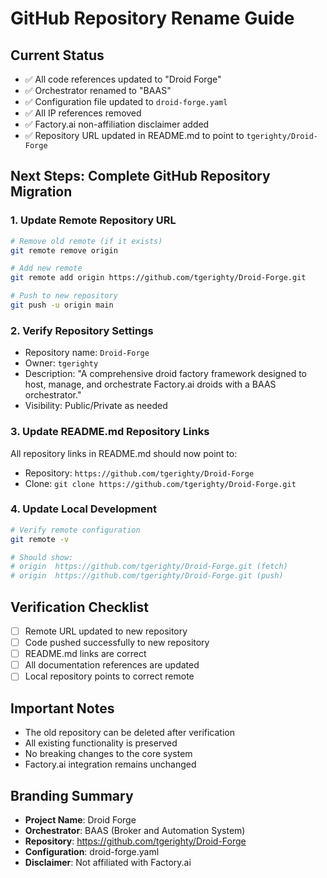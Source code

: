# GitHub Repository Rename Guide

## Current Status
- ✅ All code references updated to "Droid Forge"
- ✅ Orchestrator renamed to "BAAS" 
- ✅ Configuration file updated to `droid-forge.yaml`
- ✅ All IP references removed
- ✅ Factory.ai non-affiliation disclaimer added
- ✅ Repository URL updated in README.md to point to `tgerighty/Droid-Forge`

## Next Steps: Complete GitHub Repository Migration

### 1. Update Remote Repository URL
```bash
# Remove old remote (if it exists)
git remote remove origin

# Add new remote
git remote add origin https://github.com/tgerighty/Droid-Forge.git

# Push to new repository
git push -u origin main
```

### 2. Verify Repository Settings
- Repository name: `Droid-Forge`
- Owner: `tgerighty`
- Description: "A comprehensive droid factory framework designed to host, manage, and orchestrate Factory.ai droids with a BAAS orchestrator."
- Visibility: Public/Private as needed

### 3. Update README.md Repository Links
All repository links in README.md should now point to:
- Repository: `https://github.com/tgerighty/Droid-Forge`
- Clone: `git clone https://github.com/tgerighty/Droid-Forge.git`

### 4. Update Local Development
```bash
# Verify remote configuration
git remote -v

# Should show:
# origin  https://github.com/tgerighty/Droid-Forge.git (fetch)
# origin  https://github.com/tgerighty/Droid-Forge.git (push)
```

## Verification Checklist
- [ ] Remote URL updated to new repository
- [ ] Code pushed successfully to new repository
- [ ] README.md links are correct
- [ ] All documentation references are updated
- [ ] Local repository points to correct remote

## Important Notes
- The old repository can be deleted after verification
- All existing functionality is preserved
- No breaking changes to the core system
- Factory.ai integration remains unchanged

## Branding Summary
- **Project Name**: Droid Forge
- **Orchestrator**: BAAS (Broker and Automation System)
- **Repository**: https://github.com/tgerighty/Droid-Forge
- **Configuration**: droid-forge.yaml
- **Disclaimer**: Not affiliated with Factory.ai
